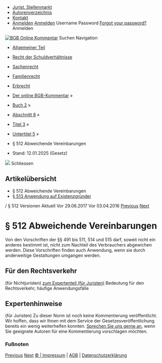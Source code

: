   * [Jurist. Stellenmarkt](https://bgb.kommentar.de/Buch-2/Abschnitt-8/Titel-3/Untertitel-5/</job-board> "Jurist. Stellenmarkt")
  * [Autorenverzeichnis](https://bgb.kommentar.de/Buch-2/Abschnitt-8/Titel-3/Untertitel-5/</Autorenverzeichnis> "Autorenverzeichnis")
  * [Kontakt](https://bgb.kommentar.de/Buch-2/Abschnitt-8/Titel-3/Untertitel-5/</Kontakt>)
  * [Anmelden](https://bgb.kommentar.de/Buch-2/Abschnitt-8/Titel-3/Untertitel-5/<#login> "show login form") [Anmelden](https://bgb.kommentar.de/Buch-2/Abschnitt-8/Titel-3/Untertitel-5/<#> "hide login form") Username Password
[Forgot your password?](https://bgb.kommentar.de/Buch-2/Abschnitt-8/Titel-3/Untertitel-5/</user/forgotpassword>) Anmelden 


[![BGB Online Kommentar](https://bgb.kommentar.de/extension/bgb/design/bgb/images/logo.png)](https://bgb.kommentar.de/Buch-2/Abschnitt-8/Titel-3/Untertitel-5/</> "BGB Online Kommentar")
Suchen
Navigation
  * [Allgemeiner Teil](https://bgb.kommentar.de/Buch-2/Abschnitt-8/Titel-3/Untertitel-5/</Buch-1>)
  * [Recht der Schuldverhältnisse](https://bgb.kommentar.de/Buch-2/Abschnitt-8/Titel-3/Untertitel-5/</Buch-2>)
  * [Sachenrecht](https://bgb.kommentar.de/Buch-2/Abschnitt-8/Titel-3/Untertitel-5/</Buch-3>)
  * [Familienrecht](https://bgb.kommentar.de/Buch-2/Abschnitt-8/Titel-3/Untertitel-5/</Buch-4>)
  * [Erbrecht](https://bgb.kommentar.de/Buch-2/Abschnitt-8/Titel-3/Untertitel-5/</Buch-5>)


  * [Der online BGB-Kommentar](https://bgb.kommentar.de/Buch-2/Abschnitt-8/Titel-3/Untertitel-5/</>) »
  * [Buch 2](https://bgb.kommentar.de/Buch-2/Abschnitt-8/Titel-3/Untertitel-5/</Buch-2>) »
  * [Abschnitt 8](https://bgb.kommentar.de/Buch-2/Abschnitt-8/Titel-3/Untertitel-5/</Buch-2/Abschnitt-8>) »
  * [Titel 3](https://bgb.kommentar.de/Buch-2/Abschnitt-8/Titel-3/Untertitel-5/</Buch-2/Abschnitt-8/Titel-3>) »
  * [Untertitel 5](https://bgb.kommentar.de/Buch-2/Abschnitt-8/Titel-3/Untertitel-5/</Buch-2/Abschnitt-8/Titel-3/Untertitel-5>) »
  * § 512 Abweichende Vereinbarungen 
  * Stand: 12.01.2025 (Gesetz) 


![](https://vg01.met.vgwort.de/na/1c9909529ead4f509072c06d9081a7d5)
Schliessen 
## Artikelübersicht
  * § 512 Abweichende Vereinbarungen 
  * [ § 513 Anwendung auf Existenzgründer ](https://bgb.kommentar.de/Buch-2/Abschnitt-8/Titel-3/Untertitel-5/</Buch-2/Abschnitt-8/Titel-3/Untertitel-5/Anwendung-auf-Existenzgruender>)


/ § 512 
Versionen  Aktuell Vor 29.06.2017 Vor 03.04.2016
[Previous](https://bgb.kommentar.de/Buch-2/Abschnitt-8/Titel-3/Untertitel-5/</Buch-2/Abschnitt-8/Titel-3/Untertitel-4/Beratungsleistungen-bei-Immobiliar-Verbraucherdarlehensvertraegen> "§ 511 Beratungsleistungen bei Immobiliar-Verbraucherdarlehensverträgen") [Next](https://bgb.kommentar.de/Buch-2/Abschnitt-8/Titel-3/Untertitel-5/</Buch-2/Abschnitt-8/Titel-3/Untertitel-5/Anwendung-auf-Existenzgruender> "§ 513 Anwendung auf Existenzgründer")
# § 512 Abweichende Vereinbarungen
Von den Vorschriften der §§ 491 bis 511, 514 und 515 darf, soweit nicht ein anderes bestimmt ist, nicht zum Nachteil des Verbrauchers abgewichen werden. Diese Vorschriften finden auch Anwendung, wenn sie durch anderweitige Gestaltungen umgangen werden.
## Für den Rechtsverkehr 
(für Nichtjuristen)
[zum Expertenteil (für Juristen)](https://bgb.kommentar.de/Buch-2/Abschnitt-8/Titel-3/Untertitel-5/<#expertenhinweise>)
Bedeutung für den Rechtsverkehr, häufige Anwendungsfälle
## Expertenhinweise
(für Juristen)
Zu dieser Norm ist noch keine Kommentierung veröffentlicht. Wir hoffen, dass wir Ihnen mit dem Service der Gesetzesveröffentlichung bereits ein wenig weiterhelfen konnten. [Sprechen Sie uns gerne an](https://bgb.kommentar.de/Buch-2/Abschnitt-8/Titel-3/Untertitel-5/</Kontakt>), wenn Sie geeignete Autoren für eine Kommentierung vorschlagen möchten. 
### Fußnoten
[Previous](https://bgb.kommentar.de/Buch-2/Abschnitt-8/Titel-3/Untertitel-5/</Buch-2/Abschnitt-8/Titel-3/Untertitel-4/Beratungsleistungen-bei-Immobiliar-Verbraucherdarlehensvertraegen> "§ 511 Beratungsleistungen bei Immobiliar-Verbraucherdarlehensverträgen") [Next](https://bgb.kommentar.de/Buch-2/Abschnitt-8/Titel-3/Untertitel-5/</Buch-2/Abschnitt-8/Titel-3/Untertitel-5/Anwendung-auf-Existenzgruender> "§ 513 Anwendung auf Existenzgründer")
[© | Impressum](https://bgb.kommentar.de/Buch-2/Abschnitt-8/Titel-3/Untertitel-5/</Kontakt>) | [AGB](https://bgb.kommentar.de/Buch-2/Abschnitt-8/Titel-3/Untertitel-5/</AGB>) | [Datenschutzerklärung](https://bgb.kommentar.de/Buch-2/Abschnitt-8/Titel-3/Untertitel-5/</Datenschutzerklaerung-fuer-Leser>)

